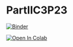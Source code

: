 # PartIIC3P23
[![Binder](https://mybinder.org/badge_logo.svg)](https://mybinder.org/v2/gh/John-Maclennan/PartIIC3P23/HEAD)

[![Open In Colab](https://colab.research.google.com/assets/colab-badge.svg)](https://colab.research.google.com/github/John-Maclennan/PartIIC3P23/blob/master)

